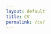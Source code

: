 ```yaml
---
layout: default
title: CV
permalink: /cv/ 
---
```


<object data="{{site.url}}/assets/pdfs/Mihir_CV.pdf" width="800" height="800" type='application/pdf'></object>

<!-- [CV]({{site.url}}/assets/pdfs/Mihir_CV.pdf) (last updated: July 2021) -->
<!-- [CV](https://drive.google.com/file/d/1pMiN1xyMyV9UXPfaX-jo72ttvMhQbYMQ/view?usp=sharing) (last updated: July 2021) -->




